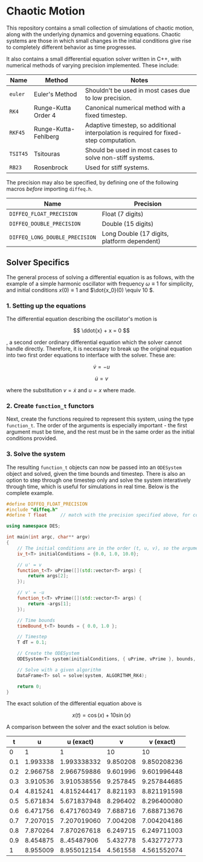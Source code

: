# Chaotic Motion #
This repository contains a small collection of simulations of chaotic motion, along with the underlying dynamics and governing equations. Chaotic systems are those in which small changes in the initial conditions give rise to completely different behavior as time progresses.

It also contains a small differential equation solver written in C++, with numerical methods of varying precision implemented. These include:

| Name      | Method                | Notes |
| --------- | --------------------- | ------|
| `euler`   | Euler's Method        | Shouldn't be used in most cases due to low precision. |
| `RK4`     | Runge-Kutta Order 4   | Canonical numerical method with a fixed timestep.
| `RKF45`   | Runge-Kutta-Fehlberg  | Adaptive timestep, so additional interpolation is required for fixed-step computation.
| `TSIT45`  | Tsitouras             | Should be used in most cases to solve non-stiff systems.
| `RB23`    | Rosenbrock            | Used for stiff systems.

The precision may also be specified, by defining one of the following macros *before* importing `diffeq.h`.

| Name      | Precision                | 
| --------- | --------------------- |
| `DIFFEQ_FLOAT_PRECISION`   | Float (7 digits)        |
| `DIFFEQ_DOUBLE_PRECISION`     | Double (15 digits)   |
| `DIFFEQ_LONG_DOUBLE_PRECISION`   | Long Double (17 digits, platform dependent)  |


## Solver Specifics ##
The general process of solving a differential equation is as follows, with the example of a simple harmonic oscillator with frequency $` \omega \equiv 1 `$ for simplicity, and initial conditions $`x(0) \equiv 1`$ and $`\dot{x_0}(0) \equiv 10 `$.


### 1. Setting up the equations ###
The differential equation describing the oscillator's motion is 

$$ \ddot{x} + x = 0 $$

, a second order ordinary differential equation which the solver cannot handle directly. Therefore, it is necessary to break up the original equation into two first order equations to interface with the solver. These are:

$$ \dot{v} = -u $$

$$ \dot{u} = v $$

where the substitution $`v = \dot{x}`$ and $`u = x`$ where made. 


### 2. Create `function_t` functors ###
Next, create the functions required to represent this system, using the type `function_t`. The order of the arguments is especially important - the first argument must be time, and the rest must be in the same order as the initial conditions provided.

### 3. Solve the system
The resulting `function_t` objects can now be passed into an `ODESystem` object and solved, given the time bounds and timestep. There is also an option to step through one timestep only and solve the system interatively through time, which is useful for simulations in real time. Below is the complete example.


```cpp
#define DIFFEQ_FLOAT_PRECISION
#include "diffeq.h"
#define T float     // match with the precision specified above, for convenience

using namespace DES;

int main(int argc, char** argv) 
{
    // The initial conditions are in the order (t, u, v), so the arguments to the functions are also in this order
    iv_t<T> initialConditions = {0.0, 1.0, 10.0};   

    // u' = v
    function_t<T> uPrime([](std::vector<T> args) {
        return args[2];
    });

    // v' = -u
    function_t<T> vPrime([](std::vector<T> args) {
        return -args[1];
    });

    // Time bounds
    timeBound_t<T> bounds = { 0.0, 1.0 };

    // Timestep
    T dT = 0.1;

    // Create the ODESystem
    ODESystem<T> system(initialConditions, { uPrime, vPrime }, bounds, dT);

    // Solve with a given algorithm
    DataFrame<T> sol = solve(system, ALGORITHM_RK4);

    return 0;
}
```


The exact solution of the differential equation above is 

$$ x(t)=\cos(x)+10\sin(x) $$

A comparison between the solver and the exact solution is below.

| t | u | u (exact) | v | v (exact) |
|--|--|--|--|--|
| 0   | 1        | 1           | 10       | 10          |
| 0.1 | 1.993338 | 1.993338332 | 9.850208 | 9.850208236 |
| 0.2 | 2.966758 | 2.966759886 | 9.601996 | 9.601996448 |
| 0.3 | 3.910536 | 3.910538556 | 9.257845 | 9.257844685 |
| 0.4 | 4.815241 | 4.815244417 | 8.821193 | 8.821191598 |
| 0.5 | 5.671834 | 5.671837948 | 8.296402 | 8.296400080 |
| 0.6 | 6.471756 | 6.471760349 | 7.688716 | 7.688713676 |
| 0.7 | 7.207015 | 7.207019060 | 7.004208 | 7.004204186 |
| 0.8 | 7.870264 | 7.870267618 | 6.249715 | 6.249711003 |
| 0.9 | 8.454875 | 8..45487906 | 5.432778 | 5.432772773 |
| 1   | 8.955009 | 8.955012154 | 4.561558 | 4.561552074 |

